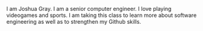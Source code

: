 I am Joshua Gray. I am a senior computer engineer. I love playing videogames and sports. I am taking this class to learn more about software engineering as well as to strengthen my Github skills.

